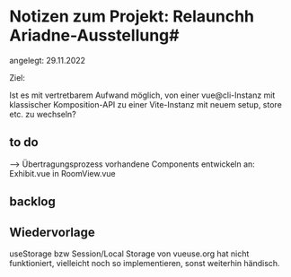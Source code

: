 # Notizen zum Projekt: Relaunchh Ariadne-Ausstellung#

angelegt: 29.11.2022

Ziel:

Ist es mit vertretbarem Aufwand möglich, von einer vue@cli-Instanz mit klassischer Komposition-API zu einer Vite-Instanz mit neuem setup, store etc. zu wechseln?

## to do

--> Übertragungsprozess vorhandene Components entwickeln an: Exhibit.vue in RoomView.vue


## backlog


## Wiedervorlage

useStorage bzw Session/Local Storage von vueuse.org hat nicht funktioniert, vielleicht noch so implementieren, sonst weiterhin händisch.